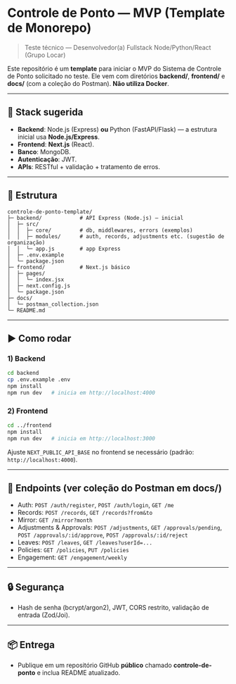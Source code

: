 # Controle de Ponto — MVP (Template de Monorepo)
> Teste técnico — Desenvolvedor(a) Fullstack Node/Python/React (Grupo Locar)

Este repositório é um **template** para iniciar o MVP do Sistema de Controle de Ponto solicitado no teste.
Ele vem com diretórios **backend/**, **frontend/** e **docs/** (com a coleção do Postman). **Não utiliza Docker**.

---

## 🧱 Stack sugerida
- **Backend**: Node.js (Express) **ou** Python (FastAPI/Flask) — a estrutura inicial usa **Node.js/Express**.
- **Frontend**: **Next.js** (React).
- **Banco**: MongoDB.
- **Autenticação**: JWT.
- **APIs**: RESTful + validação + tratamento de erros.

---

## 📁 Estrutura
```
controle-de-ponto-template/
├─ backend/            # API Express (Node.js) — inicial
│  ├─ src/
│  │  ├─ core/         # db, middlewares, errors (exemplos)
│  │  ├─ modules/      # auth, records, adjustments etc. (sugestão de organização)
│  │  └─ app.js        # app Express
│  ├─ .env.example
│  └─ package.json
├─ frontend/           # Next.js básico
│  ├─ pages/
│  │  └─ index.jsx
│  ├─ next.config.js
│  └─ package.json
├─ docs/
│  └─ postman_collection.json
└─ README.md
```

---

## ▶️ Como rodar
### 1) Backend
```bash
cd backend
cp .env.example .env
npm install
npm run dev   # inicia em http://localhost:4000
```

### 2) Frontend
```bash
cd ../frontend
npm install
npm run dev   # inicia em http://localhost:3000
```

Ajuste `NEXT_PUBLIC_API_BASE` no frontend se necessário (padrão: `http://localhost:4000`).

---

## 🔌 Endpoints (ver coleção do Postman em docs/)
- Auth: `POST /auth/register`, `POST /auth/login`, `GET /me`
- Records: `POST /records`, `GET /records?from&to`
- Mirror: `GET /mirror?month`
- Adjustments & Approvals: `POST /adjustments`, `GET /approvals/pending`, `POST /approvals/:id/approve`, `POST /approvals/:id/reject`
- Leaves: `POST /leaves`, `GET /leaves?userId=...`
- Policies: `GET /policies`, `PUT /policies`
- Engagement: `GET /engagement/weekly`

---

## 🔒 Segurança
- Hash de senha (bcrypt/argon2), JWT, CORS restrito, validação de entrada (Zod/Joi).

---

## 📦 Entrega
- Publique em um repositório GitHub **público** chamado **controle-de-ponto** e inclua README atualizado.
